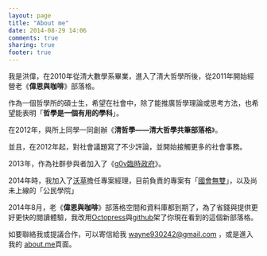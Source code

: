 ```yaml
---
layout: page
title: "About me"
date: 2014-08-29 14:06
comments: true
sharing: true
footer: true
---
```


我是洪偉，在2010年從清大數學系畢業，進入了清大哲學所後，從2011年開始經營老《**偉恩與咖啡**》部落格。

作為一個哲學所的碩士生，希望在社會中，除了能推廣哲學理論或思考方法，也希望能表明「**哲學是一個有用的學科**」。

在2012年，與所上同學一同創辦《**清哲學——清大哲學共筆部落格**》。

並且，在2012年起，對社會議題寫了不少評論，並開始接觸更多的社會事務。

2013年，作為社群參與者加入了《[g0v臨時政府](http://g0v.tw)》。

2014年時，我加入了[沃草](https://www.facebook.com/WatchOutTW)擔任專案經理，目前負責的專案有「[國會無雙](http://musou.tw/)」，以及尚未上線的「公民學院」

2014年8月，老《**偉恩與咖啡**》部落格空間和資料庫都到期了，為了省錢與提供更好更快的閱讀體驗，我改用[Octopress](http://octopress.org/)與[github](https://github.com/)架了你現在看到的這個新部落格。

如要聯絡我或提議合作，可以寄信給我 <wayne930242@gmail.com> ，或是進入我的 [about.me](http://about.me/wayne930242)頁面。
